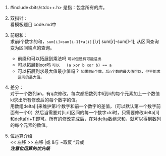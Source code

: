 1. #include<bits/stdc++.h>   是指：包含所有的库。
2. 双指针 :   
   看模板题目 code.md中
3. 前缀和：    
   求前i个数字的和，`sum[i]=sum[i-1]+a[i]`   [l,r]  sum[r]-sum[l-1]; 从区间查询变为区间端点的查询。    
   - 前缀和可以拓展到乘法吗  `可以但是有可能溢出`
   - 可以拓展到xor吗         `可以   (a xor b xor b) == a `
   - 可以拓展到求最大值最小值吗？ `如果前n个数，后n个数的最大值可以，但不能求区间的最大值。`
  
4. 差分：  
    对于一个数列an，有q次修改，每次都把数列中li到ri的每个元素加上一个数值ki求出所有修改后的每个数字的值。   
    用数组delta[i]来维护第i个数字和前一个数字的差值，（可以默认第一个数字前面有一个0）然后当需要对[li,ri]区间的每一个数字+ki时，只需要修改delta[li]和delta[ri+1]即可。所有的修改完成后，在对delta数组求和，就可以得到数列的每个元素的数值。
5. 位运算介绍  
    << 左移  >> 右移 |或 &与 ~取反 ^异或   
    ***注意位运算的优先级***
    